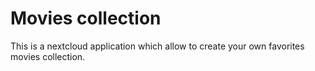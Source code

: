 # Movies collection

This is a nextcloud application which allow to create your own favorites movies collection.
